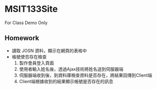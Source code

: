 # MSIT133Site
For Class Demo Only

## Homework
- 讀取 JOSN 資料，顯示在網頁的表格中
- 帳號使否存在檢查
   1. 製作會員登入頁面
   2. 使用者輸入姓名後，透過Ajax技術將姓名送到伺服器端
   3. 伺服器端收到後，到資料庫檢查資料是否存在，將結果回傳到Client端
   4. Client端根據收到的結果顯示帳號是否存在的訊息
